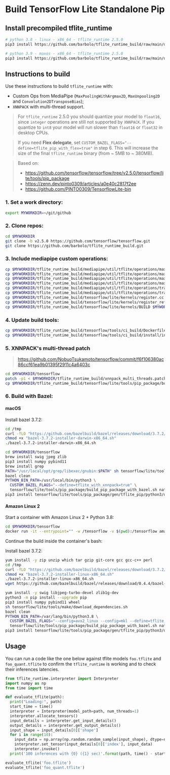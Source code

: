 # Build TensorFlow Lite Standalone Pip

## Install precompiled tflite_runtime

```bash
# python 3.8 - linux - x86_64 - tflite_runtime 2.5.0
pip3 install https://github.com/barbolo/tflite_runtime_build/raw/main/dist/tflite_runtime-2.5.0-cp38-cp38-linux_x86_64.whl

# python 3.9 - maxos - x86_64 - tflite_runtime 2.5.0
pip3 install https://github.com/barbolo/tflite_runtime_build/raw/main/dist/tflite_runtime-2.5.0-cp39-cp39-macosx_11_0_x86_64.whl
```

## Instructions to build

Use these instructions to build `tflite_runtime` with:

- Custom Ops from MediaPipe (`MaxPoolingWithArgmax2D`, `MaxUnpooling2D` and `Convolution2DTransposeBias`);
- `XNNPACK` with multi-thread support.

> For `tflite_runtime` 2.5.0 you should quantize your model to `float16`, since `integer` operations are still not
> supported by `XNNPACK`. If you quantize to `int8` your model will run slower than `float16` or `float32` in desktop
> CPUs.

> If you need **Flex delegate**, set `CUSTOM_BAZEL_FLAGS="--define=tflite_pip_with_flex=true"` in step 6. This will
> increase the size of the final `tflite_runtime` binary (from ~ 5MB to ~ 380MB).

> Based on:
> - https://github.com/tensorflow/tensorflow/tree/v2.5.0/tensorflow/lite/tools/pip_package
> - https://zenn.dev/pinto0309/articles/a0e40c2817f2ee
> - https://github.com/PINTO0309/TensorflowLite-bin

### 1. Set a work directory:

```bash
export MYWORKDIR=~/git/github
```

### 2. Clone repos:

```bash
cd $MYWORKDIR
git clone -b v2.5.0 https://github.com/tensorflow/tensorflow.git
git clone https://github.com/barbolo/tflite_runtime_build.git
```

### 3. Include mediapipe custom operations:

```bash
cp $MYWORKDIR/tflite_runtime_build/mediapipe/util/tflite/operations/max_pool_argmax.cc $MYWORKDIR/tensorflow/tensorflow/lite/kernels
cp $MYWORKDIR/tflite_runtime_build/mediapipe/util/tflite/operations/max_pool_argmax.h $MYWORKDIR/tensorflow/tensorflow/lite/kernels
cp $MYWORKDIR/tflite_runtime_build/mediapipe/util/tflite/operations/max_unpooling.cc $MYWORKDIR/tensorflow/tensorflow/lite/kernels
cp $MYWORKDIR/tflite_runtime_build/mediapipe/util/tflite/operations/max_unpooling.h $MYWORKDIR/tensorflow/tensorflow/lite/kernels
cp $MYWORKDIR/tflite_runtime_build/mediapipe/util/tflite/operations/transpose_conv_bias.cc $MYWORKDIR/tensorflow/tensorflow/lite/kernels
cp $MYWORKDIR/tflite_runtime_build/mediapipe/util/tflite/operations/transpose_conv_bias.h $MYWORKDIR/tensorflow/tensorflow/lite/kernels
cp $MYWORKDIR/tflite_runtime_build/tensorflow/lite/kernels/register.cc $MYWORKDIR/tensorflow/tensorflow/lite/kernels
cp $MYWORKDIR/tflite_runtime_build/tensorflow/lite/kernels/register_ref.cc $MYWORKDIR/tensorflow/tensorflow/lite/kernels
cp $MYWORKDIR/tflite_runtime_build/tensorflow/lite/kernels/BUILD $MYWORKDIR/tensorflow/tensorflow/lite/kernels
```

### 4. Update build tools:

```bash
cp $MYWORKDIR/tflite_runtime_build/tensorflow/tools/ci_build/Dockerfile.cpu $MYWORKDIR/tensorflow/tensorflow/tools/ci_build/
cp $MYWORKDIR/tflite_runtime_build/tensorflow/tools/ci_build/install/install_deb_packages.sh $MYWORKDIR/tensorflow/tensorflow/tools/ci_build/install/
```

### 5. XNNPACK's multi-thread patch

> https://github.com/NobuoTsukamoto/tensorflow/commit/f6f106380ac86ccf61ea9b01395f2911c4a6403c

```bash
cd $MYWORKDIR/tensorflow
patch -p1 < $MYWORKDIR/tflite_runtime_build/xnnpack_multi_threads.patch
cp $MYWORKDIR/tflite_runtime_build/tensorflow/lite/tools/pip_package/build_pip_package_with_bazel.sh $MYWORKDIR/tensorflow/tensorflow/lite/tools/pip_package/
```

### 6. Build with Bazel:

#### macOS

Install bazel 3.7.2:

```bash
cd /tmp
curl -fLO "https://github.com/bazelbuild/bazel/releases/download/3.7.2/bazel-3.7.2-installer-darwin-x86_64.sh"
chmod +x "bazel-3.7.2-installer-darwin-x86_64.sh"
./bazel-3.7.2-installer-darwin-x86_64.sh
```

```bash
cd $MYWORKDIR/tensorflow
brew install swig jpeg zlib
pip3 install numpy pybind11
brew install grep
PATH="/usr/local/opt/grep/libexec/gnubin:$PATH" sh tensorflow/lite/tools/make/download_dependencies.sh
bazel clean
PYTHON_BIN_PATH=/usr/local/bin/python3 \
  CUSTOM_BAZEL_FLAGS="--define=tflite_with_xnnpack=true" \
  tensorflow/lite/tools/pip_package/build_pip_package_with_bazel.sh native
pip3 install tensorflow/lite/tools/pip_package/gen/tflite_pip/python3/dist/tflite_runtime-2.5.0-cp39-cp39-macosx_11_0_x86_64.whl
```

#### Amazon Linux 2

Start a container with Amazon Linux 2 + Python 3.8:

```bash
cd $MYWORKDIR/tensorflow
docker run -it --entrypoint="" -w /tensorflow -v $(pwd):/tensorflow amazon/aws-lambda-python:3.8 bash
```

Continue the build inside the container's bash:

Install bazel 3.7.2:

```bash
yum install -y zip unzip which tar gzip git-core gcc gcc-c++ perl
cd /tmp
curl -fLO "https://github.com/bazelbuild/bazel/releases/download/3.7.2/bazel-3.7.2-installer-linux-x86_64.sh"
chmod +x "bazel-3.7.2-installer-linux-x86_64.sh"
./bazel-3.7.2-installer-linux-x86_64.sh
wget https://github.com/bazelbuild/bazel/releases/download/0.4.4/bazel-0.4.4-jdk7-installer-linux-x86_64.sh
```

```bash
yum install -y swig libjpeg-turbo-devel zlib1g-dev
python3 -m pip install --upgrade pip
pip3 install numpy pybind11 wheel
sh tensorflow/lite/tools/make/download_dependencies.sh
bazel clean
PYTHON_BIN_PATH=/var/lang/bin/python3.8 \
  CUSTOM_BAZEL_FLAGS="--config=avx2_linux --config=mkl --define=tflite_with_xnnpack=true" \
  tensorflow/lite/tools/pip_package/build_pip_package_with_bazel.sh native
pip3 install tensorflow/lite/tools/pip_package/gen/tflite_pip/python3/dist/tflite_runtime-2.5.0-cp38-cp38-linux_x86_64.whl
```

## Usage

You can run a code like the one below against tflite models `foo.tflite` and `foo_quant.tflite` to
confirm the `tflite_runtime` is working and to check their inferences latencies.

```python
from tflite_runtime.interpreter import Interpreter
import numpy as np
from time import time

def evaluate_tflite(path):
  print("Loading:", path)
  start_time = time()
  interpreter = Interpreter(model_path=path, num_threads=1)
  interpreter.allocate_tensors()
  input_details = interpreter.get_input_details()
  output_details = interpreter.get_output_details()
  input_shape = input_details[0]['shape']
  for i in range(10):
    input_data = np.array(np.random.random_sample(input_shape), dtype=np.float32)
    interpreter.set_tensor(input_details[0]['index'], input_data)
    interpreter.invoke()
  print('100 inferences with {0} ({1} sec)'.format(path, time() - start_time))

evaluate_tflite('foo.tflite')
evaluate_tflite('foo_quant.tflite')
```
